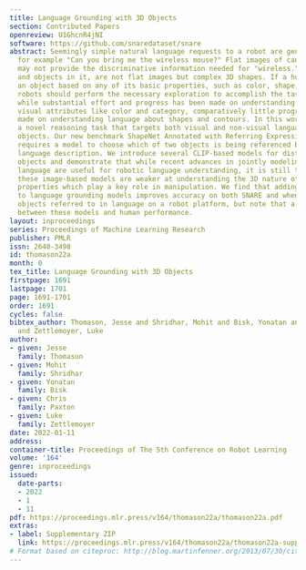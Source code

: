 ```yaml
---
title: Language Grounding with 3D Objects
section: Contributed Papers
openreview: U1GhcnR4jNI
software: https://github.com/snaredataset/snare
abstract: Seemingly simple natural language requests to a robot are generally underspecified,
  for example "Can you bring me the wireless mouse?" Flat images of candidate mice
  may not provide the discriminative information needed for "wireless." The world,
  and objects in it, are not flat images but complex 3D shapes. If a human requests
  an object based on any of its basic properties, such as color, shape, or texture,
  robots should perform the necessary exploration to accomplish the task. In particular,
  while substantial effort and progress has been made on understanding explicitly
  visual attributes like color and category, comparatively little progress has been
  made on understanding language about shapes and contours. In this work, we introduce
  a novel reasoning task that targets both visual and non-visual language about 3D
  objects. Our new benchmark ShapeNet Annotated with Referring Expressions (SNARE)
  requires a model to choose which of two objects is being referenced by a natural
  language description. We introduce several CLIP-based models for distinguishing
  objects and demonstrate that while recent advances in jointly modeling vision and
  language are useful for robotic language understanding, it is still the case that
  these image-based models are weaker at understanding the 3D nature of objects –
  properties which play a key role in manipulation. We find that adding view estimation
  to language grounding models improves accuracy on both SNARE and when identifying
  objects referred to in language on a robot platform, but note that a large gap remains
  between these models and human performance.
layout: inproceedings
series: Proceedings of Machine Learning Research
publisher: PMLR
issn: 2640-3498
id: thomason22a
month: 0
tex_title: Language Grounding with 3D Objects
firstpage: 1691
lastpage: 1701
page: 1691-1701
order: 1691
cycles: false
bibtex_author: Thomason, Jesse and Shridhar, Mohit and Bisk, Yonatan and Paxton, Chris
  and Zettlemoyer, Luke
author:
- given: Jesse
  family: Thomason
- given: Mohit
  family: Shridhar
- given: Yonatan
  family: Bisk
- given: Chris
  family: Paxton
- given: Luke
  family: Zettlemoyer
date: 2022-01-11
address:
container-title: Proceedings of The 5th Conference on Robot Learning
volume: '164'
genre: inproceedings
issued:
  date-parts:
  - 2022
  - 1
  - 11
pdf: https://proceedings.mlr.press/v164/thomason22a/thomason22a.pdf
extras:
- label: Supplementary ZIP
  link: https://proceedings.mlr.press/v164/thomason22a/thomason22a-supp.zip
# Format based on citeproc: http://blog.martinfenner.org/2013/07/30/citeproc-yaml-for-bibliographies/
---
```

